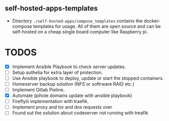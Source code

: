 ## self-hosted-apps-templates

- Directory `./self-hosted-apps/compose_templates` contains the docker-compose templates for usage. All of them are open source and can be self-hosted on a cheap single board computer like Raspberry pi.


 # TODOS

 - [x] Implement Ansible Playbook to check server updates.
 - [ ] Setup authelia for extra layer of protection.
 - [ ] Use Ansible playbook to deploy, update or start the stopped containers.
 - [ ] Homeserver backup solution (NFS or softrware RAID etc.)
 - [ ] Implement Gitlab Pieline.
 - [x] Automate (pihole domains update with ansible playbook) 
 - [ ] Fireflyiii implementation with traefik.
 - [ ] Implement proxy and tor and dns requests over 
 - [ ] Found out the solution about codeserver not running with treafik
